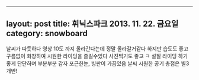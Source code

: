 ----
layout: post
title: 휘닉스파크 2013. 11. 22. 금요일
category: snowboard
----
날씨가 따듯하다
영상 10도 까지 올라간다는데 정말 올라갈거같다 하지만 습도도 좋고 구름없이 화창하여 시원한 라이딩을 즐길수있다 사진찍기도 좋고 ㅋ
설질
라이딩 하기 좋게 단단하며 부분부분 감자 포근한눈, 빙판이 가끔있음
날씨 시원한 공기
총점은 별3개반!